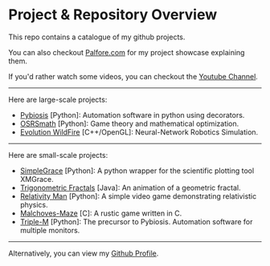 # Project & Repository Overview


This repo contains a catalogue of my github projects. 

You can also checkout [Palfore.com](https://palfore.com/) for my project showcase explaining them.

If you'd rather watch some videos, you can checkout the [Youtube Channel](https://www.youtube.com/channel/UCB_JCZhjR16dXHrSlX7ANtg).

---

Here are large-scale projects:
- [Pybiosis](https://github.com/Palfore/Pybiosis) [Python]: Automation software in python using decorators.
- [OSRSmath](https://github.com/Palfore/OSRSmath) [Python]: Game theory and mathematical optimization.
- [Evolution WildFire](https://palfore.com/projects/evolutionWildfire/evolution%20wildfire.php) [C++/OpenGL]: Neural-Network Robotics Simulation.

---

Here are small-scale projects:
- [SimpleGrace](https://github.com/Palfore/SimpleGrace) [Python]: A python wrapper for the scientific plotting tool XMGrace.
- [Trigonometric Fractals](https://github.com/Palfore/Trigonometric-Fractal) [Java]: An animation of a geometric fractal.
- [Relativity Man](https://github.com/Palfore/Relativity-Man) [Python]: A simple video game demonstrating relativistic physics.
- [Malchoves-Maze](https://github.com/Palfore/Malchoves-Maze) [C]: A rustic game written in C.
- [Triple-M](https://github.com/Palfore/Triple-M) [Python]: The precursor to Pybiosis. Automation software for multiple monitors.

---
Alternatively, you can view my [Github Profile](https://github.com/Palfore).

